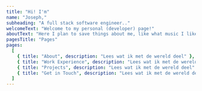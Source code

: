 ```yaml
---
title: "Hi! I'm"
name: "Joseph,"
subheading: "A full stack software engineer.."
welcomeText: "Welcome to my personal (developer) page!"
aboutText: "Here I plan to save things about me, like what music I like listening to, my personal projects, my story and much more."
pagesTitle: "Pages"
pages:
  [
    { title: "About", description: "Lees wat ik met de wereld deel" },
    { title: "Work Experience", description: "Lees wat ik met de wereld deel" },
    { title: "Projects", description: "Lees wat ik met de wereld deel" },
    { title: "Get in Touch", description: "Lees wat ik met de wereld deel" },
  ]
---
```

